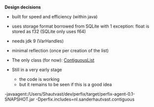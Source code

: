 **Design decisions**
* built for speed and efficiency (within java)
* uses storage format borrowed from SQLite with 1 exception: float is stored as f32 (SQLite only uses f64)
* needs jdk 9 (VarHandles)
* minimal reflection (once per creation of the list)

* The only class (for now): [ContiguousList](https://github.com/shautvast/Contiguous/blob/main/lib/src/main/java/com/github/shautvast/contiguous/ContiguousList.java)

* Still in a very early stage
  * the code is working
  * but it remains to be seen if this is a good idea


-javaagent:/Users/Shautvast/dev/perfix/target/perfix-agent-0.1-SNAPSHOT.jar
-Dperfix.includes=nl.sanderhautvast.contiguous